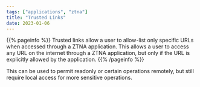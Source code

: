 ```yaml
---
tags: ["applications", "ztna"]
title: "Trusted Links"
date: 2023-01-06
---
```


{{% pageinfo %}}
Trusted links allow a user to allow-list only specific URLs when accessed through a ZTNA application. This allows a user to access any URL on the internet through a ZTNA application, but only if the URL is explicitly allowed by the application.
{{% /pageinfo %}}

This can be used to permit readonly or certain operations remotely, but still require local access for more sensitive operations.
